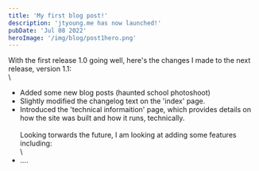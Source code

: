 ```yaml
---
title: 'My first blog post!'
description: 'jtyoung.me has now launched!'
pubDate: 'Jul 08 2022'
heroImage: '/img/blog/post1hero.png'
---
```


With the first release 1.0 going well, here's the changes I made to the next release, version 1.1:
\
\
- Added some new blog posts (haunted school photoshoot)
- Slightly modified the changelog text on the 'index' page.
- Introduced the 'technical informaition' page, which provides details on how the site was built and how it runs, technically.
\
\
Looking torwards the future, I am looking at adding some features including:
\
\
- ....
